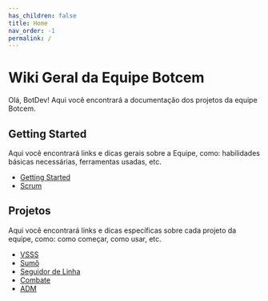 ```yaml
---
has_children: false
title: Home
nav_order: -1
permalink: /
---
```

# Wiki Geral da Equipe Botcem

Olá, BotDev! Aqui você encontrará a documentação dos projetos da equipe Botcem.

## Getting Started

Aqui você encontrará links e dicas gerais sobre a Equipe, como: habilidades básicas necessárias, ferramentas usadas, etc.

- [Getting Started](./Guidelines/Getting-Started.md)
- [Scrum](./Guidelines/Scrum.md)

## Projetos

Aqui você encontrará links e dicas específicas sobre cada projeto da equipe, como: como começar, como usar, etc.

- [VSSS](./VSSS/Getting-Started.md)
- [Sumô](./Sumô/Getting-Started.md)
- [Seguidor de Linha](./Seguidor-De-Linha/Getting-Started.md)
- [Combate](./Combate/Getting-Started.md)
- [ADM](./Adm/index.md)
